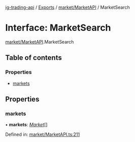 [ig-trading-api](../README.md) / [Exports](../modules.md) / [market/MarketAPI](../modules/market_marketapi.md) / MarketSearch

# Interface: MarketSearch

[market/MarketAPI](../modules/market_marketapi.md).MarketSearch

## Table of contents

### Properties

- [markets](market_marketapi.marketsearch.md#markets)

## Properties

### markets

• **markets**: [_Market_](market_marketapi.market.md)[]

Defined in: [market/MarketAPI.ts:211](https://github.com/bennycode/ig-trading-api/blob/e858a27/src/market/MarketAPI.ts#L211)
